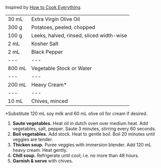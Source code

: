 Inspired by [How to Cook Everything](https://www.amazon.com/How-Cook-Everything-Recipes-Anniversary/dp/0764578650).

|||
|:--|:--|
| 30 mL  | Extra Virgin Olive Oil
| 300 g  | Potatoes, peeled, chopped
| 100 g  | Leeks, halved, rinsed, sliced width-wise
| 2 mL   | Kosher Salt
| 2 mL   | Black Pepper
| ---    | ---
| 800 mL | Vegetable Stock or Water
| ---    | ---
| 200 mL | Heavy Cream\*
| ---    | ---
| 10 mL  | Chives, minced

\*Substitute 120 mL soy milk and 60 mL olive oil for cream if desired.

1. **Saute vegetables.** Heat oil in dutch oven over medium heat. Add vegetables, salt, pepper. Saute 3 minutes, stirring every 60 seconds.
2. **Boil vegetables.** Add stock. Heat to gentle boil. Boil 20 minutes until veggies are tender.
3. **Thicken soup.** Puree veggies with immersion blender. Add 120 mL heavy cream. Heat gently.
4. **Chill soup.** Refrigerate until cool; i.e. no more than 48 hours.
5. **Garnish & serve** with chives.
